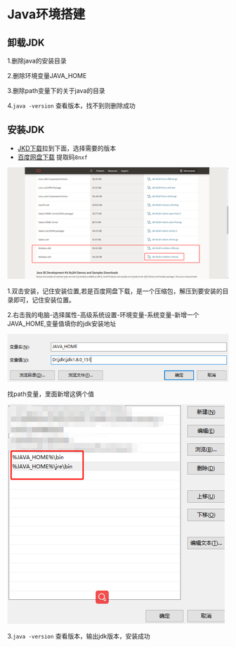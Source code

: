 # Java环境搭建

## 卸载JDK

1.删除java的安装目录

2.删除环境变量JAVA_HOME

3.删除path变量下的关于java的目录

4.`java -version` 查看版本，找不到则删除成功

## 安装JDK

* [JKD下载](https://www.oracle.com/java/technologies/javase/javase-jdk8-downloads.html)拉到下面，选择需要的版本
* [百度网盘下载](https://pan.baidu.com/s/1V9Dlm2-iA1l0piR_ZSuHgQ) 提取码`8nxf`

![](../../../.vuepress/public/img/base/java/introduction/1.png)

1.双击安装，记住安装位置,若是百度网盘下载，是一个压缩包，解压到要安装的目录即可，记住安装位置。

2.右击我的电脑-选择属性-高级系统设置-环境变量-系统变量-新增一个JAVA_HOME,变量值填你的jdk安装地址

![](../../../.vuepress/public/img/base/java/introduction/2.png)

找path变量，里面新增这俩个值

![](../../../.vuepress/public/img/base/java/introduction/3.png)

3.`java -version` 查看版本，输出jdk版本，安装成功